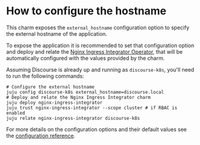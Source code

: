 # How to configure the hostname

This charm exposes the `external_hostname` configuration option to specify the external hostname of the application.

To expose the application it is recommended to set that configuration option and deploy and relate the [Nginx Ingress Integrator Operator](https://charmhub.io/nginx-ingress-integrator), that will be automatically configured with the values provided by the charm.

Assuming Discourse is already up and running as `discourse-k8s`, you'll need to run the following commands:
```
# Configure the external hostname
juju config discourse-k8s external_hostname=discourse.local
# Deploy and relate the Nginx Ingress Integrator charm
juju deploy nginx-ingress-integrator
juju trust nginx-ingress-integrator --scope cluster # if RBAC is enabled
juju relate nginx-ingress-integrator discourse-k8s
```

For more details on the configuration options and their default values see the [configuration reference](https://charmhub.io/discourse-k8s/configure).